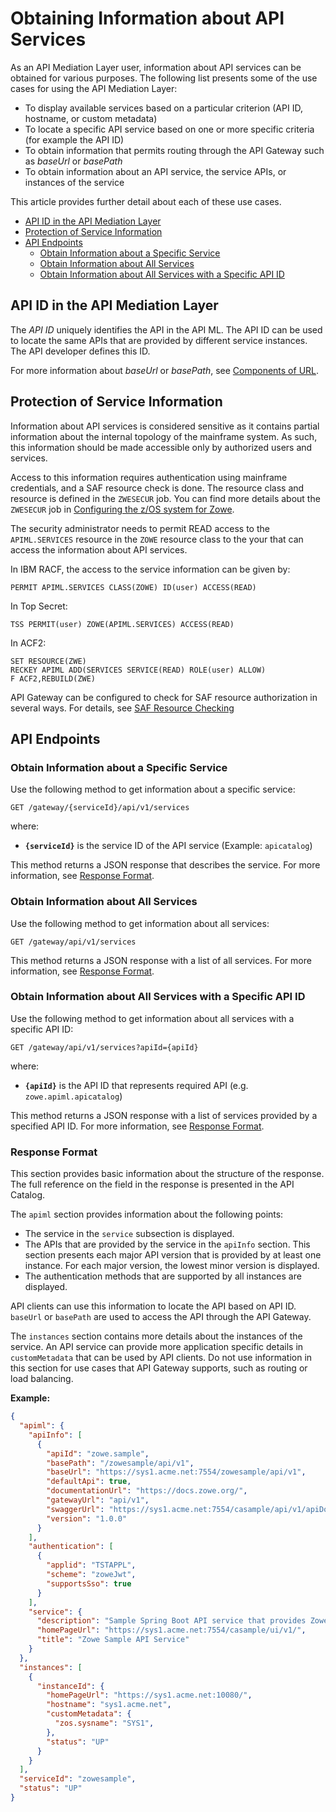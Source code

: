 # Obtaining Information about API Services

As an API Mediation Layer user, information about API services can be obtained for various purposes. The following list presents some of the use cases for using the API Mediation Layer:

- To display available services based on a particular criterion (API ID, hostname, or custom metadata)
- To locate a specific API service based on one or more specific criteria (for example the API ID)
- To obtain information that permits routing through the API Gateway such as _baseUrl_ or _basePath_
- To obtain information about an API service, the service APIs, or instances of the service

This article provides further detail about each of these use cases.

- [API ID in the API Mediation Layer](#api-id-in-the-api-mediation-layer)
- [Protection of Service Information](#protection-of-service-information)
- [API Endpoints](#api-endpoints)
  - [Obtain Information about a  Specific Service](#obtain-information-about-a-specific-service)
  - [Obtain Information about All Services](#obtain-information-about-all-services)
  - [Obtain Information about All Services with a Specific API ID](#obtain-information-about-all-services-with-a-specific-api-id)

## API ID in the API Mediation Layer

The _API ID_ uniquely identifies the API in the API ML. The API ID can be used to locate the same APIs that are provided by different service instances. The API developer defines this ID.

For more information about _baseUrl_ or _basePath_, see [Components of URL](api-mediation-components-of-URL.md).

## Protection of Service Information

Information about API services is considered sensitive as it contains partial information about the internal topology of the mainframe system. As such, this information should be made accessible only by authorized users and services.

Access to this information requires authentication using mainframe credentials, and a SAF resource check is done. The resource class and resource is defined in the `ZWESECUR` job. You can find more details about the `ZWESECUR` job in [Configuring the z/OS system for Zowe](../../user-guide/configure-zos-system.md).

The security administrator needs to permit READ access to the `APIML.SERVICES` resource in the `ZOWE` resource class to the your that can access the information about API services.

In IBM RACF, the access to the service information can be given by:

```markup
PERMIT APIML.SERVICES CLASS(ZOWE) ID(user) ACCESS(READ)
```

In Top Secret:

```markup
TSS PERMIT(user) ZOWE(APIML.SERVICES) ACCESS(READ)
```

In ACF2:

```markup
SET RESOURCE(ZWE)
RECKEY APIML ADD(SERVICES SERVICE(READ) ROLE(user) ALLOW)
F ACF2,REBUILD(ZWE)
```

API Gateway can be configured to check for SAF resource authorization in several ways. For details, see [SAF Resource Checking](../../user-guide/api-mediation/api-gateway-configuration.md#saf-resource-checking)

## API Endpoints

### Obtain Information about a Specific Service

Use the following method to get information about a specific service:

`GET /gateway/{serviceId}/api/v1/services`

where:

- **`{serviceId}`** is the service ID of the API service (Example: `apicatalog`)

This method returns a JSON response that describes the service. For more information, see [Response Format](#response-format).

### Obtain Information about All Services

Use the following method to get information about all services:

`GET /gateway/api/v1/services`

This method returns a JSON response with a list of all services. For more information, see [Response Format](#response-format).

### Obtain Information about All Services with a Specific API ID

Use the following method to get information about all services with a specific API ID:

`GET /gateway/api/v1/services?apiId={apiId}`

where:

- **`{apiId}`** is the API ID that represents required API (e.g. `zowe.apiml.apicatalog`)

This method returns a JSON response with a list of services provided by a specified API ID. For more information, see [Response Format](#response-format).

### Response Format

This section provides basic information about the structure of the response. The full reference on the field in the response is presented in the API Catalog.

The `apiml` section provides information about the following points:

- The service in the `service` subsection is displayed.
- The APIs that are provided by the service in the `apiInfo` section. This section presents each major API version that is provided by at least one instance. For each major version, the lowest minor version is displayed.
- The authentication methods that are supported by all instances are displayed.

API clients can use this information to locate the API based on API ID. `baseUrl` or `basePath` are used to access the API through the API Gateway.

The `instances` section contains more details about the instances of the service. An API service can provide more application specific details in `customMetadata` that can be used by API clients. Do not use information in this section for use cases that API Gateway supports, such as routing or load balancing.

**Example:**

```json
{
  "apiml": {
    "apiInfo": [
      {
        "apiId": "zowe.sample",
        "basePath": "/zowesample/api/v1",
        "baseUrl": "https://sys1.acme.net:7554/zowesample/api/v1",
        "defaultApi": true,
        "documentationUrl": "https://docs.zowe.org/",
        "gatewayUrl": "api/v1",
        "swaggerUrl": "https://sys1.acme.net:7554/casample/api/v1/apiDocs",
        "version": "1.0.0"
      }
    ],
    "authentication": [
      {
        "applid": "TSTAPPL",
        "scheme": "zoweJwt",
        "supportsSso": true
      }
    ],
    "service": {
      "description": "Sample Spring Boot API service that provides Zowe-conformant REST API",
      "homePageUrl": "https://sys1.acme.net:7554/casample/ui/v1/",
      "title": "Zowe Sample API Service"
    }
  },
  "instances": [
    {
      "instanceId": {
        "homePageUrl": "https://sys1.acme.net:10080/",
        "hostname": "sys1.acme.net",
        "customMetadata": {
          "zos.sysname": "SYS1",
        },
        "status": "UP"
      }
    }
  ],
  "serviceId": "zowesample",
  "status": "UP"
}
```
